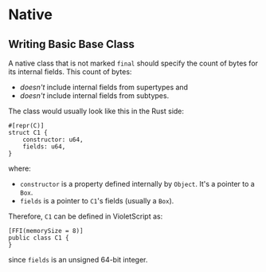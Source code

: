 # Native

## Writing Basic Base Class

A native class that is not marked `final` should specify the count of bytes for its internal fields. This count of bytes:

- _doesn't_ include internal fields from supertypes and
- _doesn't_ include internal fields from subtypes.

The class would usually look like this in the Rust side:

```
#[repr(C)]
struct C1 {
    constructor: u64,
    fields: u64,
}
```

where:

- `constructor` is a property defined internally by `Object`. It's a pointer to a `Box`.
- `fields` is a pointer to `C1`'s fields (usually a `Box`).

Therefore, `C1` can be defined in VioletScript as:

```
[FFI(memorySize = 8)]
public class C1 {
}
```

since `fields` is an unsigned 64-bit integer.